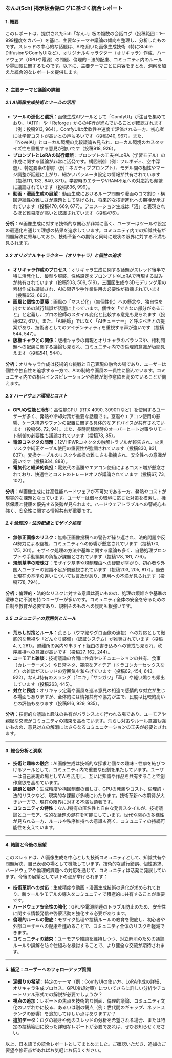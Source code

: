 ### なんJ(5ch) 掲示板会話ログに基づく統合レポート

#### 1. 概要
このレポートは、提供された5ch「なんJ」板の複数の会話ログ（投稿範囲：1～999程度をカバー）を基に、主要なテーマや議論の傾向を整理し、分析したものです。スレッドの中心的な話題は、AIを用いた画像生成技術（特にStable DiffusionやComfyUIなど）、オリジナルキャラクター（オリキャラ）作成、ハードウェア（GPUや電源）の問題、倫理的・法的配慮、コミュニティ内のルールや雰囲気に関するものです。以下に、主要テーマごとに内容をまとめ、洞察を加えた統合的なレポートを提供します。

---

#### 2. 主要テーマと議論の詳細

##### 2.1 AI画像生成技術とツールの活用
- **ツールの進化と選択**：画像生成AIツールとして「ComfyUI」が注目を集めており、「A1111」や「Reforge」からの移行が進んでいることが確認されます（例：投稿913, 964）。ComfyUIは柔軟性や速度で評価される一方、初心者には学習コストが高いとの声も多いです（投稿940, 967）。また、「NovelAI」とローカル環境の比較議論も見られ、ローカル環境のカスタマイズ性を重視する意見が強いです（投稿918, 926）。
- **プロンプトとLoRAの試行錯誤**：プロンプトの工夫やLoRA（学習モデル）の作成に関する議論が非常に活発です。構図制御（例：フルボディ、空中浮遊）、特定要素の排除（例：ネガティブプロンプト）、モデル間の相性やマージ調整が話題に上がり、細かいパラメータ設定の情報が共有されています（投稿111, 132, 840, 871）。学習時のエラーやVRAM不足への対応策も頻繁に議論されています（投稿836, 999）。
- **動画・漫画生成の展望**：動画生成におけるループ問題や漫画のコマ割り・構図連続性の難しさが課題として挙げられ、将来的な技術進化への期待が示されています（投稿470, 669, 677）。アニメーション生成は「沼」と表現されるほど難易度が高いと認識されています（投稿476）。

**分析**：AI画像生成に対する技術的な関心が非常に高く、ユーザーはツールや設定の最適化を通じて理想の結果を追求しています。コミュニティ内での知識共有が問題解決に寄与しており、技術革新への期待と同時に現状の限界に対する不満も見られます。

##### 2.2 オリジナルキャラクター（オリキャラ）と個性の追求
- **オリキャラ作成のプロセス**：オリキャラ生成に関する話題がスレッド後半で特に活発化し、髪型や服装、性格設定をプロンプトやLoRAで再現する試みが共有されています（投稿503, 509, 519）。三面図生成や3Dモデリング用の素材作成も議論され、AIの限界や手作業併用の必要性が指摘されています（投稿653, 663）。
- **画風と個性の葛藤**：画風の「マスピ化」（無個性化）への懸念や、独自性を出すための試行錯誤が話題に上っています。個性を「できない部分があること」と定義し、プロの絵師のスタイル変化と比較する意見も見られます（投稿622, 617）。また、「AI絵師」ではなく「AIチューナー」と呼ぶべきとの提案があり、技術者としてのアイデンティティを重視する声が強いです（投稿544, 547）。
- **版権キャラとの関係**：版権キャラの再現とオリキャラのバランスや、権利問題への配慮に関する議論も見られ、コミュニティ内での倫理的意識が垣間見えます（投稿541, 544）。

**分析**：オリキャラ作成は技術的な挑戦と自己表現の融合の場であり、ユーザーは個性や独自性を追求する一方で、AIの制約や画風の一貫性に悩んでいます。コミュニティ内での相互インスピレーションや称賛が創作意欲を高めていることが伺えます。

##### 2.3 ハードウェア環境とコスト
- **GPUの性能と冷却**：高性能GPU（RTX 4090, 3090Tiなど）を使用するユーザーが多く、発熱や冷却対策が重要な話題です。室温やエアコン使用の影響、ケース構造やファンの配置に関する具体的なアドバイスが共有されています（投稿66, 72, 94）。また、長時間稼働時のオーバーヒート対策やリモート制御の必要性も議論されています（投稿78, 85）。
- **電源コネクタの問題**：12VHPWRコネクタの融解トラブルが報告され、火災リスクや純正ケーブル使用の重要性が強調されています（投稿830, 831, 837）。変換ケーブルのリスクや点検の難しさも指摘され、安全性への意識が高いです（投稿834, 888）。
- **電気代と経済的負担**：電気代の高騰やエアコン使用によるコスト増が懸念されており、快適性とコストのトレードオフが議論されています（投稿67, 73, 102）。

**分析**：AI画像生成には高性能ハードウェアが不可欠である一方、発熱やコストが現実的な課題となっています。ユーザーは個々の環境に応じた対策を模索し、機器保護と健康を優先する姿勢が見られます。ハードウェアトラブルへの警戒心も強く、安全性に関する情報共有が重要です。

##### 2.4 倫理的・法的配慮とモザイク処理
- **無修正画像のリスク**：無修正画像投稿への警告が繰り返され、法的問題や反AI勢力による監視、コミュニティへの影響が懸念されています（投稿170, 175, 201）。モザイク処理の方法や基準に関する議論も多く、自動処理プロンプトや手動編集の負担が課題とされています（投稿178, 181, 776）。
- **規制基準の曖昧さ**：モザイク基準や規制理由への疑問が挙がり、初心者や外国人ユーザーの認識不足が問題視されています（投稿203, 205, 817）。過去と現在の基準の違いについても言及があり、運用への不満が見られます（投稿778, 794）。

**分析**：倫理的・法的なリスクに対する意識は高いものの、処理の煩雑さや基準の曖昧さに不満を持つユーザーが多いです。コミュニティ全体の安全を守るための自制や教育が必要であり、規制そのものへの疑問も根強いです。

##### 2.5 コミュニティの雰囲気とルール
- **荒らし対策とルール**：荒らし（ウマ絵やグロ画像の連投）への対応として徹底的な無視や「どんぐり装備」（認証システム）が推奨されています（投稿4, 7, 281）。避難所の案内や串サイト経由の書き込みへの警戒も見られ、秩序維持への意識が高いです（投稿27, 162, 244）。
- **ユーモアと雑談**：技術議論の合間に性癖やシチュエーションの共有、食事（カレーラーメン）や日常ネタ、突飛なアイデア（ドラゴンカーセックスなど）の雑談がスレッドの雰囲気を和らげています（投稿62, 454, 643, 922）。なんJ特有のスラング（「ニキ」「サンガツ」「草」）や軽い煽りも頻出しています（投稿263, 445）。
- **対立と民度**：オリキャラ定義や画風を巡る意見の相違で感情的な対立が生じる場面もありますが、全体的には情報共有や協力が主で、民度は比較的高いとの評価もあります（投稿916, 929, 935）。

**分析**：技術的な議論と趣味の共有がバランスよく行われる場であり、ユーモアや親密な交流がコミュニティの結束を高めています。荒らし対策やルール意識も強いものの、意見対立の解消にはさらなるコミュニケーションの工夫が必要とされます。

---

#### 3. 総合分析と洞察
- **技術と趣味の融合**：AI画像生成は技術的な探求と個々の趣味・性癖を結びつけるツールとして、コミュニティ内で重要な役割を果たしています。ユーザーは自己表現の場としてAIを活用し、互いに知識や作品を共有することで創作意欲を高めています。
- **課題と限界**：生成精度や構図制御の難しさ、GPUの発熱やコスト、倫理的・法的リスクなど、現実的な課題が多岐にわたります。技術革新への期待が大きい一方で、現在の限界に対する不満も顕著です。
- **コミュニティの特性**：なんJ特有の匿名性と自由な発言スタイルが、技術議論とユーモア、性的な話題の混在を可能にしています。世代や関心の多様性が見られる一方、ルールや秩序維持への意識も高く、コミュニティの持続可能性を支えています。

---

#### 4. 結論と今後の展望
このスレッドは、AI画像生成を中心とした技術コミュニティとして、知識共有や問題解決、自己表現の場として機能しています。技術的な試行錯誤、個性追求、ハードウェアや倫理的課題への対応を通じて、コミュニティは活発に発展しています。今後の展望として以下の点が挙げられます：
- **技術革新への対応**：生成精度や動画・漫画生成技術の進化が求められており、新ツールやモデルの導入をコミュニティで積極的に共有することが重要です。
- **ハードウェア安全性の強化**：GPUや電源関連のトラブル防止のため、安全性に関する情報発信や啓蒙活動を強化する必要があります。
- **倫理的ルールの徹底**：モザイク処理や投稿ルールの教育を徹底し、初心者や外部ユーザーへの配慮を進めることで、コミュニティ全体のリスクを軽減できます。
- **コミュニティの結束**：ユーモアや雑談を維持しつつ、対立解消のための議論ルールや誤解を防ぐ仕組みを検討することで、より健全な交流が期待されます。

---

#### 5. 補足：ユーザーへのフォローアップ質問
- **深掘りの希望**：特定のテーマ（例：ComfyUIの使い方、LoRA作成の詳細、オリキャラ生成プロセス、GPU冷却対策）についてさらに詳しい分析やチュートリアル形式での解説が必要でしょうか？
- **視点の追加**：レポートの焦点を技術的な側面、倫理的議論、コミュニティ文化のいずれかに絞る、あるいは別の観点（例：世代間のギャップ、ネットスラングの影響）を追加してほしい点はありますか？
- **追加データ**：ログの続きや他のスレッドの分析を希望される場合、または特定の投稿範囲に絞った詳細なレポートが必要であれば、ぜひお知らせください。

以上、日本語での統合レポートとしてまとめました。ご確認いただき、追加のご要望や修正点があればお気軽にお伝えください。